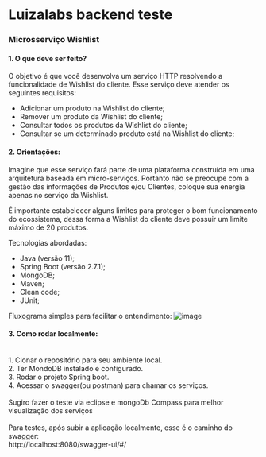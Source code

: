 <h1>Luizalabs backend teste</h1>

<h3>Microsserviço Wishlist</h3>

<h4> 1. O que deve ser feito?</h4>

O objetivo é que você desenvolva um serviço HTTP resolvendo a funcionalidade de Wishlist do cliente. Esse serviço deve atender os seguintes requisitos:
- Adicionar um produto na Wishlist do cliente;
- Remover um produto da Wishlist do cliente;
- Consultar todos os produtos da Wishlist do cliente;
- Consultar se um determinado produto está na Wishlist do
cliente;

<h4> 2. Orientações: </h4>

Imagine que esse serviço fará parte de uma plataforma construída em uma arquitetura baseada em micro-serviços. Portanto não se preocupe com a gestão das informações de Produtos e/ou Clientes, coloque sua energia apenas no serviço da Wishlist.

É importante estabelecer alguns limites para proteger o bom funcionamento do ecossistema, dessa forma a Wishlist do cliente deve possuir um limite máximo de 20 produtos.

Tecnologias abordadas:
- Java (versão 11);
- Spring Boot (versão 2.7.1);
- MongoDB;
- Maven; 
- Clean code;
- JUnit;



Fluxograma simples para facilitar o entendimento:
![image](https://user-images.githubusercontent.com/34377631/179049028-e0f6c39e-2111-4b7c-a17c-90abef99b0da.png)


<h4> 3. Como rodar localmente: </h4>
<br>
1. Clonar o repositório para seu ambiente local.
<br>
2. Ter MondoDB instalado e configurado.
<br>
3. Rodar o projeto Spring boot.
<br>
4. Acessar o swagger(ou postman) para chamar os serviços.
<br>
<br>
Sugiro fazer o teste via eclipse e mongoDb Compass para melhor visualização dos serviços
<br>
<br>
Para testes, após subir a aplicação localmente, esse é o caminho do swagger:
<br>
http://localhost:8080/swagger-ui/#/
